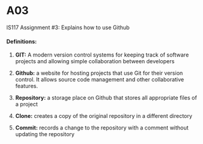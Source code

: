 # A03
IS117 Assignment #3: Explains how to use Github

#### Definitions:

1. **GIT:**
    A modern version control systems for keeping track of software projects and allowing simple collaboration between developers
    
1. **Github:**
    a website for hosting projects that use Git for their version control. It allows source code management and other collaborative features.

1. **Repository:**
    a storage place on Github that stores all appropriate files of a project
    
1. **Clone:**
    creates a copy of the original repository in a different directory

1. **Commit:**
    records a change to the repository with a comment without updating the repository